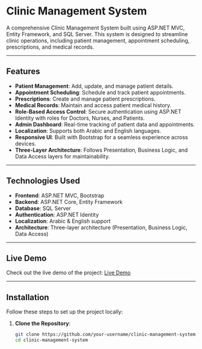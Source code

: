 # Clinic Management System

A comprehensive Clinic Management System built using ASP.NET MVC, Entity Framework, and SQL Server. This system is designed to streamline clinic operations, including patient management, appointment scheduling, prescriptions, and medical records.

---

## Features

- **Patient Management**: Add, update, and manage patient details.
- **Appointment Scheduling**: Schedule and track patient appointments.
- **Prescriptions**: Create and manage patient prescriptions.
- **Medical Records**: Maintain and access patient medical history.
- **Role-Based Access Control**: Secure authentication using ASP.NET Identity with roles for Doctors, Nurses, and Patients.
- **Admin Dashboard**: Real-time tracking of patient data and appointments.
- **Localization**: Supports both Arabic and English languages.
- **Responsive UI**: Built with Bootstrap for a seamless experience across devices.
- **Three-Layer Architecture**: Follows Presentation, Business Logic, and Data Access layers for maintainability.

---

## Technologies Used

- **Frontend**: ASP.NET MVC, Bootstrap
- **Backend**: ASP.NET Core, Entity Framework
- **Database**: SQL Server
- **Authentication**: ASP.NET Identity
- **Localization**: Arabic & English support
- **Architecture**: Three-layer architecture (Presentation, Business Logic, Data Access)

---

## Live Demo

Check out the live demo of the project: [Live Demo](https://ayadtytest.runasp.net/)

---

## Installation

Follow these steps to set up the project locally:

1. **Clone the Repository**:
   ```bash
   git clone https://github.com/your-username/clinic-management-system.git
   cd clinic-management-system
